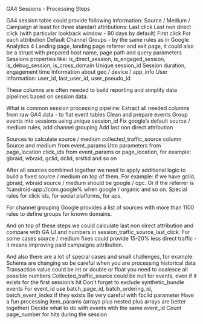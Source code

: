 GA4 Sessions - Processing Steps

GA4 session table could provide following information:
Source / Medium / Campaign at least for three standart attributions:
Last click
Last non direct click (with particular lookback window - 90 days by default)
First click
For each attribution Default Channel Groups - by the same rules as in Google Analytics 4
Landing page, landing page referrer  and exit page, it could also be a struct with prepared host name, page path and query parameters
Sessions properties like: is_direct_session, is_engaged_session, is_debug_session, is_cross_domain
Unique session_id 
Session duration, engagement time 
Information about geo / device / app_info
User information: user_id, last_user_id, user_pseudo_id

These columns are often needed to build reporting and simplify data pipelines based on session data.

What is common session processing pipeline:
Extract all needed columns from raw GA4 data - to flat event tables
Clean and prepare events
Group events into sessions using unique session_id
Fix google’s default source / medium rules, add channel grouping
Add last non direct attribution

Sources to calculate source / medium
collected_traffic_source column
Source and medium from event_params
Utm parameters from page_location
click_ids from event_params or page_location, for example: gbraid, wbraid, gclid, dclid, srsltid and so on

After all sources combined together we need to apply additional logic to build a fixed source / medium on top of them. For example: if we have gclid, gbraid, wbraid source / medium should be google / cpc. Or if the referrer is %android-app://com.google% when google / organic and so on. Special rules for click ids, for social platforms, for aps.

For channel grouping Google provides a list of sources with more than 1100 rules to define groups for known domains. 

And on top of these steps we could calculate last non direct attribution and compare with GA UI and numbers in session_traffic_source_last_click. For some cases source / medium fixes could provide 15-20% less direct traffic - it means improving paid campaigns attribution.


And also there are a lot of special cases and small challenges, for example:
Schema are changing so be careful when you are processing historical data
Transaction value could be int or double or float you need to coalesce all possible numbers
Collected_traffic_source could be null for events, even if it exists for the first session’s hit 
Don’t forget to exclude synthetic_bundle events
For event_id use batch_page_id, batch_ordering_id, batch_event_index if they exists
Be very careful with fbclid parameter
Have a fun processing item_params (arrays plus nested plus arrays are better together)
Decide what to do with events with the same event_id
Count page_number for hits during the session


